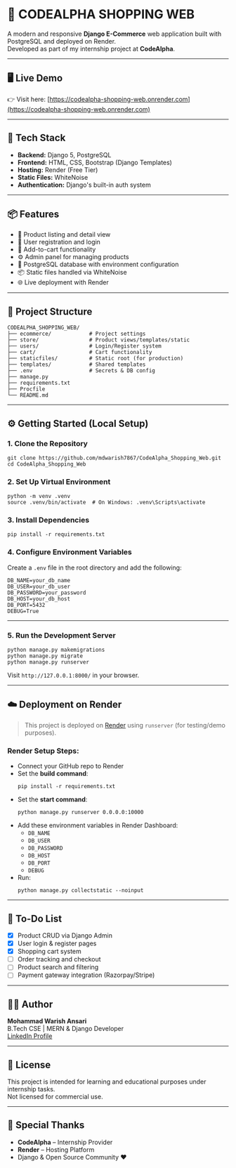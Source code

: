 # 🛒 CODEALPHA SHOPPING WEB

A modern and responsive **Django E-Commerce** web application built with PostgreSQL and deployed on Render.  
Developed as part of my internship project at **CodeAlpha**.

---

## 🖥️ Live Demo

👉 Visit here: [https://codealpha-shopping-web.onrender.com](https://codealpha-shopping-web.onrender.com)

---

## 🚀 Tech Stack

- **Backend:** Django 5, PostgreSQL  
- **Frontend:** HTML, CSS, Bootstrap (Django Templates)  
- **Hosting:** Render (Free Tier)  
- **Static Files:** WhiteNoise  
- **Authentication:** Django's built-in auth system  

---

## 📦 Features

- 🏬 Product listing and detail view  
- 🔐 User registration and login  
- 🛒 Add-to-cart functionality  
- ⚙️ Admin panel for managing products  
- 💾 PostgreSQL database with environment configuration  
- 📦 Static files handled via WhiteNoise  
- 🌐 Live deployment with Render  

---

## 📁 Project Structure

```
CODEALPHA_SHOPPING_WEB/
├── ecommerce/            # Project settings
├── store/                # Product views/templates/static
├── users/                # Login/Register system
├── cart/                 # Cart functionality
├── staticfiles/          # Static root (for production)
├── templates/            # Shared templates
├── .env                  # Secrets & DB config
├── manage.py
├── requirements.txt
├── Procfile
└── README.md
```

---

## ⚙️ Getting Started (Local Setup)

### 1. Clone the Repository

```
git clone https://github.com/mdwarish7867/CodeAlpha_Shopping_Web.git
cd CodeAlpha_Shopping_Web
```

### 2. Set Up Virtual Environment

```
python -m venv .venv
source .venv/bin/activate  # On Windows: .venv\Scripts\activate
```

### 3. Install Dependencies

```
pip install -r requirements.txt
```

### 4. Configure Environment Variables

Create a `.env` file in the root directory and add the following:

```
DB_NAME=your_db_name
DB_USER=your_db_user
DB_PASSWORD=your_password
DB_HOST=your_db_host
DB_PORT=5432
DEBUG=True
```

---

### 5. Run the Development Server

```
python manage.py makemigrations
python manage.py migrate
python manage.py runserver
```

Visit `http://127.0.0.1:8000/` in your browser.

---

## ☁️ Deployment on Render

> This project is deployed on [Render](https://render.com) using `runserver` (for testing/demo purposes).

### Render Setup Steps:

- Connect your GitHub repo to Render
- Set the **build command**:
  ```
  pip install -r requirements.txt
  ```
- Set the **start command**:
  ```
  python manage.py runserver 0.0.0.0:10000
  ```
- Add these environment variables in Render Dashboard:
  - `DB_NAME`
  - `DB_USER`
  - `DB_PASSWORD`
  - `DB_HOST`
  - `DB_PORT`
  - `DEBUG`
- Run:
  ```
  python manage.py collectstatic --noinput
  ```

---

## 📌 To-Do List

- [x] Product CRUD via Django Admin  
- [x] User login & register pages  
- [x] Shopping cart system  
- [ ] Order tracking and checkout  
- [ ] Product search and filtering  
- [ ] Payment gateway integration (Razorpay/Stripe)  

---

## 👨‍💻 Author

**Mohammad Warish Ansari**  
B.Tech CSE | MERN & Django Developer  
[LinkedIn Profile](https://linkedin.com/in/mdwarish7867)

---

## 📜 License

This project is intended for learning and educational purposes under internship tasks.  
Not licensed for commercial use.

---

## 🙏 Special Thanks

- **CodeAlpha** – Internship Provider  
- **Render** – Hosting Platform  
- Django & Open Source Community ❤️
